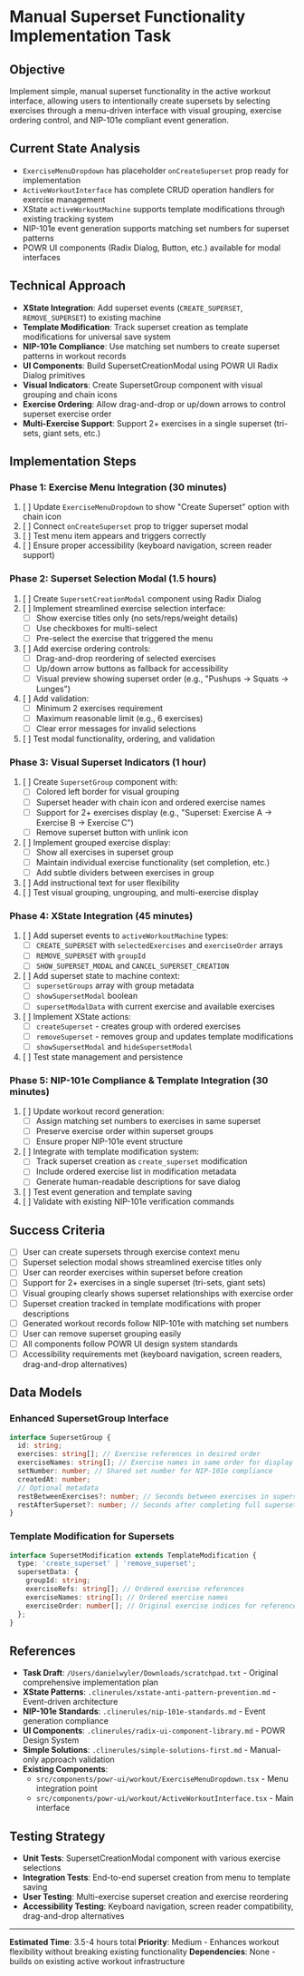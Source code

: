 # Manual Superset Functionality Implementation Task

## Objective
Implement simple, manual superset functionality in the active workout interface, allowing users to intentionally create supersets by selecting exercises through a menu-driven interface with visual grouping, exercise ordering control, and NIP-101e compliant event generation.

## Current State Analysis
- `ExerciseMenuDropdown` has placeholder `onCreateSuperset` prop ready for implementation
- `ActiveWorkoutInterface` has complete CRUD operation handlers for exercise management
- XState `activeWorkoutMachine` supports template modifications through existing tracking system
- NIP-101e event generation supports matching set numbers for superset patterns
- POWR UI components (Radix Dialog, Button, etc.) available for modal interfaces

## Technical Approach
- **XState Integration**: Add superset events (`CREATE_SUPERSET`, `REMOVE_SUPERSET`) to existing machine
- **Template Modification**: Track superset creation as template modifications for universal save system
- **NIP-101e Compliance**: Use matching set numbers to create superset patterns in workout records
- **UI Components**: Build SupersetCreationModal using POWR UI Radix Dialog primitives
- **Visual Indicators**: Create SupersetGroup component with visual grouping and chain icons
- **Exercise Ordering**: Allow drag-and-drop or up/down arrows to control superset exercise order
- **Multi-Exercise Support**: Support 2+ exercises in a single superset (tri-sets, giant sets, etc.)

## Implementation Steps

### Phase 1: Exercise Menu Integration (30 minutes)
1. [ ] Update `ExerciseMenuDropdown` to show "Create Superset" option with chain icon
2. [ ] Connect `onCreateSuperset` prop to trigger superset modal
3. [ ] Test menu item appears and triggers correctly
4. [ ] Ensure proper accessibility (keyboard navigation, screen reader support)

### Phase 2: Superset Selection Modal (1.5 hours)
1. [ ] Create `SupersetCreationModal` component using Radix Dialog
2. [ ] Implement streamlined exercise selection interface:
   - [ ] Show exercise titles only (no sets/reps/weight details)
   - [ ] Use checkboxes for multi-select
   - [ ] Pre-select the exercise that triggered the menu
3. [ ] Add exercise ordering controls:
   - [ ] Drag-and-drop reordering of selected exercises
   - [ ] Up/down arrow buttons as fallback for accessibility
   - [ ] Visual preview showing superset order (e.g., "Pushups → Squats → Lunges")
4. [ ] Add validation:
   - [ ] Minimum 2 exercises requirement
   - [ ] Maximum reasonable limit (e.g., 6 exercises)
   - [ ] Clear error messages for invalid selections
5. [ ] Test modal functionality, ordering, and validation

### Phase 3: Visual Superset Indicators (1 hour)
1. [ ] Create `SupersetGroup` component with:
   - [ ] Colored left border for visual grouping
   - [ ] Superset header with chain icon and ordered exercise names
   - [ ] Support for 2+ exercises display (e.g., "Superset: Exercise A → Exercise B → Exercise C")
   - [ ] Remove superset button with unlink icon
2. [ ] Implement grouped exercise display:
   - [ ] Show all exercises in superset group
   - [ ] Maintain individual exercise functionality (set completion, etc.)
   - [ ] Add subtle dividers between exercises in group
3. [ ] Add instructional text for user flexibility
4. [ ] Test visual grouping, ungrouping, and multi-exercise display

### Phase 4: XState Integration (45 minutes)
1. [ ] Add superset events to `activeWorkoutMachine` types:
   - [ ] `CREATE_SUPERSET` with `selectedExercises` and `exerciseOrder` arrays
   - [ ] `REMOVE_SUPERSET` with `groupId`
   - [ ] `SHOW_SUPERSET_MODAL` and `CANCEL_SUPERSET_CREATION`
2. [ ] Add superset state to machine context:
   - [ ] `supersetGroups` array with group metadata
   - [ ] `showSupersetModal` boolean
   - [ ] `supersetModalData` with current exercise and available exercises
3. [ ] Implement XState actions:
   - [ ] `createSuperset` - creates group with ordered exercises
   - [ ] `removeSuperset` - removes group and updates template modifications
   - [ ] `showSupersetModal` and `hideSupersetModal`
4. [ ] Test state management and persistence

### Phase 5: NIP-101e Compliance & Template Integration (30 minutes)
1. [ ] Update workout record generation:
   - [ ] Assign matching set numbers to exercises in same superset
   - [ ] Preserve exercise order within superset groups
   - [ ] Ensure proper NIP-101e event structure
2. [ ] Integrate with template modification system:
   - [ ] Track superset creation as `create_superset` modification
   - [ ] Include ordered exercise list in modification metadata
   - [ ] Generate human-readable descriptions for save dialog
3. [ ] Test event generation and template saving
4. [ ] Validate with existing NIP-101e verification commands

## Success Criteria
- [ ] User can create supersets through exercise context menu
- [ ] Superset selection modal shows streamlined exercise titles only
- [ ] User can reorder exercises within superset before creation
- [ ] Support for 2+ exercises in a single superset (tri-sets, giant sets)
- [ ] Visual grouping clearly shows superset relationships with exercise order
- [ ] Superset creation tracked in template modifications with proper descriptions
- [ ] Generated workout records follow NIP-101e with matching set numbers
- [ ] User can remove superset grouping easily
- [ ] All components follow POWR UI design system standards
- [ ] Accessibility requirements met (keyboard navigation, screen readers, drag-and-drop alternatives)

## Data Models

### Enhanced SupersetGroup Interface
```typescript
interface SupersetGroup {
  id: string;
  exercises: string[]; // Exercise references in desired order
  exerciseNames: string[]; // Exercise names in same order for display
  setNumber: number; // Shared set number for NIP-101e compliance
  createdAt: number;
  // Optional metadata
  restBetweenExercises?: number; // Seconds between exercises in superset
  restAfterSuperset?: number; // Seconds after completing full superset
}
```

### Template Modification for Supersets
```typescript
interface SupersetModification extends TemplateModification {
  type: 'create_superset' | 'remove_superset';
  supersetData: {
    groupId: string;
    exerciseRefs: string[]; // Ordered exercise references
    exerciseNames: string[]; // Ordered exercise names
    exerciseOrder: number[]; // Original exercise indices for reference
  };
}
```

## References
- **Task Draft**: `/Users/danielwyler/Downloads/scratchpad.txt` - Original comprehensive implementation plan
- **XState Patterns**: `.clinerules/xstate-anti-pattern-prevention.md` - Event-driven architecture
- **NIP-101e Standards**: `.clinerules/nip-101e-standards.md` - Event generation compliance
- **UI Components**: `.clinerules/radix-ui-component-library.md` - POWR Design System
- **Simple Solutions**: `.clinerules/simple-solutions-first.md` - Manual-only approach validation
- **Existing Components**: 
  - `src/components/powr-ui/workout/ExerciseMenuDropdown.tsx` - Menu integration point
  - `src/components/powr-ui/workout/ActiveWorkoutInterface.tsx` - Main interface

## Testing Strategy
- **Unit Tests**: SupersetCreationModal component with various exercise selections
- **Integration Tests**: End-to-end superset creation from menu to template saving
- **User Testing**: Multi-exercise superset creation and exercise reordering
- **Accessibility Testing**: Keyboard navigation, screen reader compatibility, drag-and-drop alternatives

---

**Estimated Time**: 3.5-4 hours total
**Priority**: Medium - Enhances workout flexibility without breaking existing functionality
**Dependencies**: None - builds on existing active workout infrastructure
